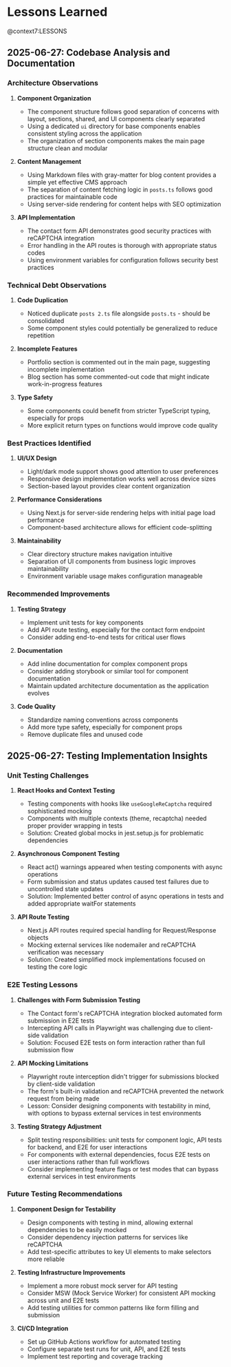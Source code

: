# Lessons Learned

@context7:LESSONS

## 2025-06-27: Codebase Analysis and Documentation

### Architecture Observations

1. **Component Organization**
   - The component structure follows good separation of concerns with layout, sections, shared, and UI components clearly separated
   - Using a dedicated `ui` directory for base components enables consistent styling across the application
   - The organization of section components makes the main page structure clean and modular

2. **Content Management**
   - Using Markdown files with gray-matter for blog content provides a simple yet effective CMS approach
   - The separation of content fetching logic in `posts.ts` follows good practices for maintainable code
   - Using server-side rendering for content helps with SEO optimization

3. **API Implementation**
   - The contact form API demonstrates good security practices with reCAPTCHA integration
   - Error handling in the API routes is thorough with appropriate status codes
   - Using environment variables for configuration follows security best practices

### Technical Debt Observations

1. **Code Duplication**
   - Noticed duplicate `posts 2.ts` file alongside `posts.ts` - should be consolidated
   - Some component styles could potentially be generalized to reduce repetition

2. **Incomplete Features**
   - Portfolio section is commented out in the main page, suggesting incomplete implementation
   - Blog section has some commented-out code that might indicate work-in-progress features

3. **Type Safety**
   - Some components could benefit from stricter TypeScript typing, especially for props
   - More explicit return types on functions would improve code quality

### Best Practices Identified

1. **UI/UX Design**
   - Light/dark mode support shows good attention to user preferences
   - Responsive design implementation works well across device sizes
   - Section-based layout provides clear content organization

2. **Performance Considerations**
   - Using Next.js for server-side rendering helps with initial page load performance
   - Component-based architecture allows for efficient code-splitting

3. **Maintainability**
   - Clear directory structure makes navigation intuitive
   - Separation of UI components from business logic improves maintainability
   - Environment variable usage makes configuration manageable

### Recommended Improvements

1. **Testing Strategy**
   - Implement unit tests for key components
   - Add API route testing, especially for the contact form endpoint
   - Consider adding end-to-end tests for critical user flows

2. **Documentation**
   - Add inline documentation for complex component props
   - Consider adding storybook or similar tool for component documentation
   - Maintain updated architecture documentation as the application evolves

3. **Code Quality**
   - Standardize naming conventions across components
   - Add more type safety, especially for component props
   - Remove duplicate files and unused code

## 2025-06-27: Testing Implementation Insights

### Unit Testing Challenges

1. **React Hooks and Context Testing**
   - Testing components with hooks like `useGoogleReCaptcha` required sophisticated mocking
   - Components with multiple contexts (theme, recaptcha) needed proper provider wrapping in tests
   - Solution: Created global mocks in jest.setup.js for problematic dependencies

2. **Asynchronous Component Testing**
   - React act() warnings appeared when testing components with async operations
   - Form submission and status updates caused test failures due to uncontrolled state updates
   - Solution: Implemented better control of async operations in tests and added appropriate waitFor statements

3. **API Route Testing**
   - Next.js API routes required special handling for Request/Response objects
   - Mocking external services like nodemailer and reCAPTCHA verification was necessary
   - Solution: Created simplified mock implementations focused on testing the core logic

### E2E Testing Lessons

1. **Challenges with Form Submission Testing**
   - The Contact form's reCAPTCHA integration blocked automated form submission in E2E tests
   - Intercepting API calls in Playwright was challenging due to client-side validation
   - Solution: Focused E2E tests on form interaction rather than full submission flow

2. **API Mocking Limitations**
   - Playwright route interception didn't trigger for submissions blocked by client-side validation
   - The form's built-in validation and reCAPTCHA prevented the network request from being made
   - Lesson: Consider designing components with testability in mind, with options to bypass external services in test environments

3. **Testing Strategy Adjustment**
   - Split testing responsibilities: unit tests for component logic, API tests for backend, and E2E for user interactions
   - For components with external dependencies, focus E2E tests on user interactions rather than full workflows
   - Consider implementing feature flags or test modes that can bypass external services in test environments

### Future Testing Recommendations

1. **Component Design for Testability**
   - Design components with testing in mind, allowing external dependencies to be easily mocked
   - Consider dependency injection patterns for services like reCAPTCHA
   - Add test-specific attributes to key UI elements to make selectors more reliable

2. **Testing Infrastructure Improvements**
   - Implement a more robust mock server for API testing
   - Consider MSW (Mock Service Worker) for consistent API mocking across unit and E2E tests
   - Add testing utilities for common patterns like form filling and submission

3. **CI/CD Integration**
   - Set up GitHub Actions workflow for automated testing
   - Configure separate test runs for unit, API, and E2E tests
   - Implement test reporting and coverage tracking
